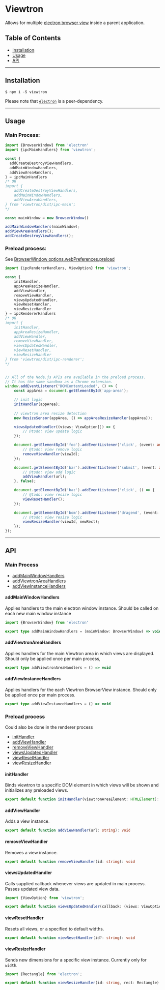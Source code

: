 # Viewtron
Allows for multiple [electron browser view](https://electronjs.org/docs/api/browser-view) inside a parent application.

## Table of Contents
- [Installation](#installation)
- [Usage](#usage)
- [API](#api)

---

## Installation
```
$ npm i -S viewtron
```
Please note that [`electron`](https://electronjs.org) is a peer-dependency.

---

## Usage
### Main Process:
```typescript
import {BrowserWindow} from 'electron'
import {ipcMainHandlers} from 'viewtron';

const {
  addCreateDestroyViewHandlers,
  addMainWindowHandlers,
  addViewAreaHandlers,
} = ipcMainHandlers
/* OR
import {
    addCreateDestroyViewHandlers,
    addMainWindowHandlers,
    addViewAreaHandlers,
} from 'viewtron/dist/ipc-main';
*/

const mainWindow = new BrowserWindow()

addMainWindowHandlers(mainWindow);
addViewAreaHandlers();
addCreateDestroyViewHandlers();
```

### Preload process:
See [BrowserWindow options.webPreferences.preload](https://electronjs.org/docs/api/browser-window#class-browserwindow)

```typescript
import {ipcRendererHandlers, ViewOption} from 'viewtron';

const {
    initHandler,
    appAreaResizeHandler,
    addViewHandler,
    removeViewHandler,
    viewsUpdatedHandler,
    viewResetHandler,
    viewResizeHandler
} = ipcRendererHandlers
/* OR
import {
    initHandler,
    appAreaResizeHandler,
    addViewHandler,
    removeViewHandler,
    viewsUpdatedHandler,
    viewResetHandler,
    viewResizeHandler
} from 'viewtron/dist/ipc-renderer';
*/


// All of the Node.js APIs are available in the preload process.
// It has the same sandbox as a Chrome extension.
window.addEventListener("DOMContentLoaded", () => {
    const appArea = document.getElementById('app-area');

    // init logic
    initHandler(appArea);
    
    // viewtron area resize detection
    new ResizeSensor(appArea, () => appAreaResizeHandler(appArea));

    viewsUpdatedHandler((views: ViewOption[]) => {
        // @todo: view update logic
    });

    document.getElementById('foo').addEventListener('click', (event: any) => {
        // @todo: view remove logic
        removeViewHandler(viewId);
    });

    document.getElementById('bar').addEventListener('submit', (event: any) => {
        // @todo: view add logic
        addViewHandler(url);
    }, false);

    document.getElementById('baz').addEventListener('click', () => {
        // @todo: view resize logic
        viewResetHandler();
    });

    document.getElementById('bom').addEventListener('dragend', (event: any) => {
        // @todo: view resize logic
        viewResizeHandler(viewId, newRect);
    });
});
```

---

## API
### Main Process
- [addMainWindowHandlers](#addmainwindowhandlers)
- [addViewtronAreaHandlers](#addviewtronareahandlers)
- [addViewInstanceHandlers](#addviewinstancehandlers)

#### addMainWindowHandlers
Applies handlers to the main electron window instance. Should be called on each new main window instance

```typescript
import {BrowserWindow} from 'electron'

export type addMainWindowHandlers = (mainWindow: BrowserWindow) => void
```

#### addViewtronAreaHandlers
Applies handlers for the main Viewtron area in which views are displayed. Should only be applied once per main process,

```typescript
export type addViewtronAreaHandlers = () => void
```

#### addViewInstanceHandlers
Applies handlers for the each Viewtron BrowserView instance. Should only be applied once per main process.

```typescript
export type addViewInstanceHandlers = () => void
```

### Preload process
Could also be done in the renderer process
- [initHandler](#inithandler)
- [addViewHandler](#addviewhandler)
- [removeViewHandler](#removeviewhandler)
- [viewsUpdatedHandler](#viewsupdatedhandler)
- [viewResetHandler](#viewresethandler)
- [viewResizeHandler](#viewresizehandler)

#### initHandler
Binds viewtron to a specific DOM element in which views will be shown and initializes any preloaded views.

```typescript
export default function initHandler(viewtronAreaElement: HTMLElement): void
```

#### addViewHandler
Adds a view instance.

```typescript
export default function addViewHandler(url: string): void
```

#### removeViewHandler
Removes a view instance.

```typescript
export default function removeViewHandler(id: string): void
```

#### viewsUpdatedHandler
Calls supplied callback whenever views are updated in main process. Passes updated view data.

```typescript
import {ViewOption} from 'viewtron';

export default function viewsUpdatedHandler(callback: (views: ViewOption[]) => void): void
```

#### viewResetHandler
Resets all views, or a specified to default widths.

```typescript
export default function viewResetHandler(id?: string): void
```

#### viewResizeHandler
Sends new dimensions for a specific view instance. Currently only for `width`.

```typescript
import {Rectangle} from 'electron';

export default function viewResizeHandler(id: string, rect: Rectangle): void
```
